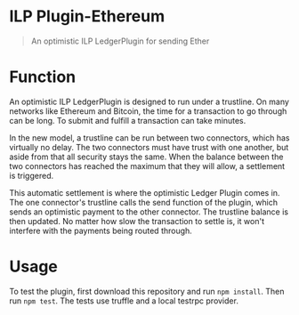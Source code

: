 # ILP Plugin-Ethereum

> An optimistic ILP LedgerPlugin for sending Ether

# Function

An optimistic ILP LedgerPlugin is designed to run under a trustline. On many networks like Ethereum and Bitcoin,
the time for a transaction to go through can be long. To submit and fulfill a transaction can take minutes.

In the new model, a trustline can be run between two connectors, which has virtually no delay. The two connectors
must have trust with one another, but aside from that all security stays the same. When the balance between the
two connectors has reached the maximum that they will allow, a settlement is triggered.

This automatic settlement is where the optimistic Ledger Plugin comes in. The one connector's trustline calls the send function
of the plugin, which sends an optimistic payment to the other connector. The trustline balance is then updated. No matter how
slow the transaction to settle is, it won't interfere with the payments being routed through.

# Usage

To test the plugin, first download this repository and run `npm install`. Then
run `npm test`. The tests use truffle and a local testrpc provider.
